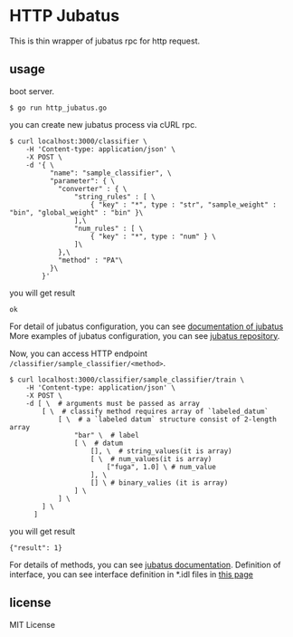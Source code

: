 # HTTP Jubatus

This is thin wrapper of jubatus rpc for http request.

## usage

boot server.

```
$ go run http_jubatus.go
```

you can create new jubatus process via cURL rpc.

```
$ curl localhost:3000/classifier \
    -H 'Content-type: application/json' \
    -X POST \
    -d '{ \
          "name": "sample_classifier", \
          "parameter": { \
            "converter" : { \
                "string_rules" : [ \
                    { "key" : "*", type : "str", "sample_weight" : "bin", "global_weight" : "bin" }\
                ],\
                "num_rules" : [ \
                    { "key" : "*", type : "num" } \
                ]\
            },\
            "method" : "PA"\
          }\
        }'
```

you will get result

```
ok
```

For detail of jubatus configuration, you can see [documentation of jubatus](http://jubat.us/en/)
More examples of jubatus configuration, you can see [jubatus repository](https://github.com/jubatus/jubatus/tree/master/config).

Now, you can access HTTP endpoint `/classifier/sample_classifier/<method>`.

```
$ curl localhost:3000/classifier/sample_classifier/train \
    -H 'Content-type: application/json' \
    -X POST \
    -d [ \  # arguments must be passed as array
        [ \  # classify method requires array of `labeled_datum`
            [ \  # a `labeled datum` structure consist of 2-length array
                "bar" \  # label
                [ \  # datum
                    [], \  # string_values(it is array)
                    [ \  # num_values(it is array)
                        ["fuga", 1.0] \ # num_value
                    ], \
                    [] \ # binary_valies (it is array)
                ] \
            ] \
        ] \
      ]
```

you will get result

```
{"result": 1}
```

For details of methods, you can see [jubatus documentation](http://jubat.us/en/api.html).
Definition of interface, you can see interface definition in *.idl files in [this page](https://github.com/jubatus/jubatus/tree/master/jubatus/server/server)

## license

MIT License
